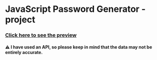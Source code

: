 # JavaScript Password Generator - project
### [Click here to see the preview](https://sami-al-badhon.github.io/password-generator/)
#### ⚠️ I have used an API, so please keep in mind that the data may not be entirely accurate.
